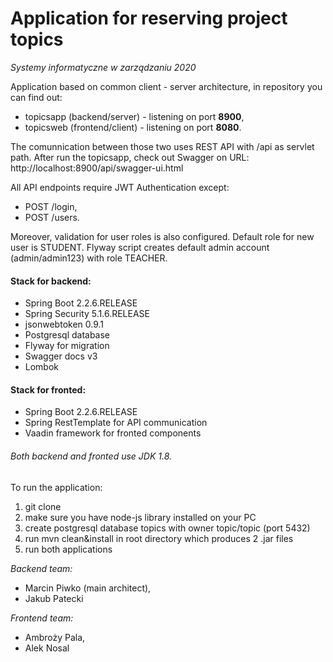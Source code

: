 # **Application for reserving project topics**

_Systemy informatyczne w zarządzaniu 2020_

Application based on common client - server architecture, in
repository you can find out:
- topicsapp (backend/server) - listening on port **8900**,
- topicsweb (frontend/client) - listening on port **8080**.

The comunnication between those two uses REST API with /api as
servlet path.
After run the topicsapp, check out Swagger on URL:
http://localhost:8900/api/swagger-ui.html

All API endpoints require JWT Authentication except:
- POST /login,
- POST /users.

Moreover, validation for user roles is also configured. Default role for new user is STUDENT.
Flyway script creates default admin account (admin/admin123) with role TEACHER.

#### Stack for backend:
- Spring Boot 2.2.6.RELEASE
- Spring Security 5.1.6.RELEASE
- jsonwebtoken 0.9.1
- Postgresql database
- Flyway for migration
- Swagger docs v3
- Lombok 

#### Stack for fronted:
- Spring Boot 2.2.6.RELEASE
- Spring RestTemplate for API communication
- Vaadin framework for fronted components

###### Both backend and fronted use JDK 1.8.

To run the application:
1) git clone
2) make sure you have node-js library installed on your PC
3) create postgresql database topics with owner topic/topic  (port 5432)
4) run mvn clean&install in root directory which produces 2 .jar files
5) run both applications

_Backend team:_
- Marcin Piwko (main architect), 
- Jakub Patecki

_Frontend team:_
- Ambroży Pala,
- Alek Nosal

